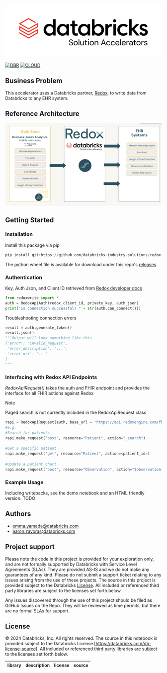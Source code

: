 <img src=https://raw.githubusercontent.com/databricks-industry-solutions/.github/main/profile/solacc_logo.png width="600px">

[![DBR](https://img.shields.io/badge/DBR-CHANGE_ME-red?logo=databricks&style=for-the-badge)](https://docs.databricks.com/release-notes/runtime/CHANGE_ME.html)
[![CLOUD](https://img.shields.io/badge/CLOUD-CHANGE_ME-blue?logo=googlecloud&style=for-the-badge)](https://databricks.com/try-databricks)

## Business Problem
This accelerator uses a Databricks partner, [Redox](https://docs.redoxengine.com/how-to-use-redox/manage-cloud-connectivity/create-a-destination-for-microsoft-azure-databricks/), to write data from Databricks to any EHR system.

## Reference Architecture
![logo](https://github.com/databricks-industry-solutions/redox-ehr-api/blob/main/img/architecture_ref.png?raw=true)

## Getting Started

### Installation 
Install this package via pip 

```python
pip install git+https://github.com/databricks-industry-solutions/redox-ehr-api
```

The python wheel file is available for download under this repo's [releases](https://github.com/databricks-industry-solutions/redox-ehr-api/releases).

### Authentication

Key, Auth Json, and Client ID retrieved from [Redox developer docs](https://docs.redoxengine.com/api-reference/fhir-api-reference/authenticate-an-oauth-api-key/)

```python
from redoxwrite import *
auth = RedoxApiAuth(redox_client_id, private_key, auth_json)
print("Is connection successful? " + str(auth.can_connect()))
```

Troubleshooting connection errors

```python
result = auth.generate_token()
result.json()
"""Output will look something like this
{'error': 'invalid_request',
 'error_description': '...',
 'error_uri': '...'
}
"""
```

### Interfacing with Redox API Endpoints

_RedoxApiRequest()_ takes the auth and FHIR endpoint and provides the interface for all FHIR actions against Redox

> [!NOTE]
> Paged search is not currently included in the RedoxApiRequest class

```python
rapi = RedoxApiRequest(auth, base_url = 'https://api.redoxengine.com/fhir/R4/redox-fhir-sandbox/Development/')
#e.g.
#Search for patients
rapi.make_request("post", resource="Patient", action="_search")

#Get a specific patient
rapi.make_request("get", resource="Patient", action=<patient_id>)

#Update a patient chart
rapi.make_request("post", resource="Observation", action="$observation-create", data=<json FHIR bundle>)
```

### Example Usage

Including writebacks, see the demo notebook and an HTML friendly version. TODO


## Authors
- <emma.yamada@databricks.com>
- <aaron.zavora@databricks.com>

## Project support 

Please note the code in this project is provided for your exploration only, and are not formally supported by Databricks with Service Level Agreements (SLAs). They are provided AS-IS and we do not make any guarantees of any kind. Please do not submit a support ticket relating to any issues arising from the use of these projects. The source in this project is provided subject to the Databricks [License](./LICENSE.md). All included or referenced third party libraries are subject to the licenses set forth below.

Any issues discovered through the use of this project should be filed as GitHub Issues on the Repo. They will be reviewed as time permits, but there are no formal SLAs for support. 

## License

&copy; 2024 Databricks, Inc. All rights reserved. The source in this notebook is provided subject to the Databricks License [https://databricks.com/db-license-source].  All included or referenced third party libraries are subject to the licenses set forth below.

| library                                | description             | license    | source                                              |
|----------------------------------------|-------------------------|------------|-----------------------------------------------------|
